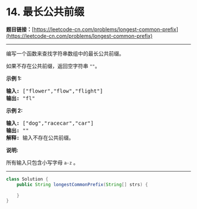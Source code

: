 # 14. 最长公共前缀

**题目链接：**[https://leetcode-cn.com/problems/longest-common-prefix](https://leetcode-cn.com/problems/longest-common-prefix)

---

<div class="content__1Y2H">
 <div class="notranslate">
  <p>编写一个函数来查找字符串数组中的最长公共前缀。</p> 
  <p>如果不存在公共前缀，返回空字符串&nbsp;<code>""</code>。</p> 
  <p><strong>示例&nbsp;1:</strong></p> 
  <pre class="language-text"><strong>输入: </strong>["flower","flow","flight"]
<strong>输出:</strong> "fl"
</pre> 
  <p><strong>示例&nbsp;2:</strong></p> 
  <pre class="language-text"><strong>输入: </strong>["dog","racecar","car"]
<strong>输出:</strong> ""
<strong>解释:</strong> 输入不存在公共前缀。
</pre> 
  <p><strong>说明:</strong></p> 
  <p>所有输入只包含小写字母&nbsp;<code>a-z</code>&nbsp;。</p> 
 </div>
</div>

---

```java
class Solution {
    public String longestCommonPrefix(String[] strs) {
        
    }
}
```